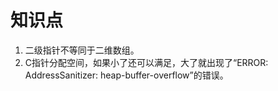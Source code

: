 # 知识点
1. 二级指针不等同于二维数组。
2. C指针分配空间，如果小了还可以满足，大了就出现了“ERROR: AddressSanitizer: heap-buffer-overflow”的错误。